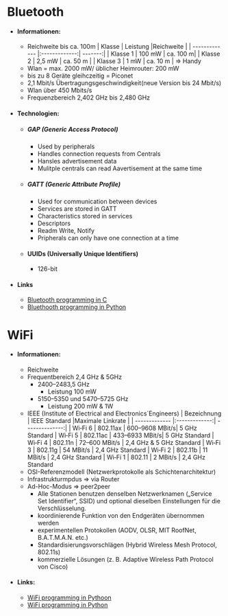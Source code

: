 # Bluetooth
* #### Informationen:
	* Reichweite bis ca. 100m
	 	| Klasse        | Leistung        |Reichweite  |
	    | ------------- |:-------------:| -------:|
	    | Klasse 1      | 100 mW		  | ca. 100 m|
	    | Klasse 2      | 2,5 mW        | ca. 50 m |
	    | Klasse 3      | 1 mW          | ca. 10 m | => Handy
	* Wlan = max. 2000 mW/ üblicher Heimrouter: 200 mW
	* bis zu 8 Geräte gleihczeitig = Piconet
	* 2,1 Mbit/s Übertragungsgeschwindigkeit(neue Version bis 24 Mbit/s)
	* Wlan über 450 Mbits/s
	* Frequenzbereich 2,402 GHz bis 2,480 GHz

* #### Technologien:
	* ##### GAP (Generic Access Protocol)
		* Used by peripherals
		* Handles connection requests from Centrals
		* Hansles advertisement data
		* Mulitple centrals can read Aavertisement at the same time
	* ##### GATT (Generic Attribute Profile)
		* Used for communication between devices
		* Services are stored in GATT
		* Characteristics stored in services
		* Descriptors
		* Readm Write, Notify
		* Pripherals can only have one connection at a time
	* #### UUIDs (Universally Unique Identifiers)
		* 126-bit

* #### Links
	* [Bluetooth programming in C](https://www.winsocketdotnetworkprogramming.com/winsock2programming/winsock2advancedotherprotocol4p.html)
	* [Bluethooth programming in Python](http://blog.kevindoran.co/bluetooth-programming-with-python-3/)


# WiFi
 * #### Informationen:
 	* Reichweite
 	* Frequentbereich 2,4 GHz & 5GHz
 		* 2400–2483,5 GHz
 			* Leistung 100 mW
 		* 5150–5350 und 5470–5725 GHz
 			* Leistung 200 mW & 1W
 	* IEEE (Institute of Electrical and Electronics´Engineers)
 	  | Bezeichnung        | IEEE Standard        |Maximale Linkrate  |
   	  | ------------- |:-------------:| --------------:|
      | Wi‑Fi 6        | 802.11ax	   | 600–9608 MBit/s| 5 GHz Standard
      | Wi‑Fi 5        | 802.11ac      | 433–6933 MBit/s| 5 GHz Standard
      | Wi‑Fi 4        | 802.11n       | 72–600 MBit/s  | 2,4 GHz & 5 GHz Standard
      | Wi‑Fi 3	       | 802.11g       | 54 MBit/s      | 2,4 GHz Standard
      | Wi‑Fi 2	       | 802.11b       | 11 MBit/s      | 2,4 GHz Standard
      | Wi‑Fi 1	       | 802.11	       | 2 MBit/s       | 2,4 GHz Standard
    * OSI-Referenzmodell (Netzwerkprotokolle als Schichtenarchitektur)
	* Infrastrukturmpdus =>  via Router
	* Ad-Hoc-Modus => peer2peer
		* Alle Stationen benutzen denselben Netzwerknamen („Service Set Identifier“, SSID) und optional dieselben Einstellungen für die Verschlüsselung.
		* koordinierende Funktion von den Endgeräten übernommen werden
		* experimentellen Protokollen (AODV, OLSR, MIT RoofNet, B.A.T.M.A.N. etc.)
		* Standardisierungsvorschlägen (Hybrid Wireless Mesh Protocol, 802.11s)
		* kommerzielle Lösungen (z. B. Adaptive Wireless Path Protocol von Cisco)

* #### Links:
	* [WiFi programming in Pythoon](https://www.youtube.com/watch?v=Lbfe3-v7yE0&t=13s)
	* [WiFi programming in Python](https://www.youtube.com/watch?v=6jteAOmdsYg&list=PLhTjy8cBISErYuLZUvVOYsR1giva2payF)

